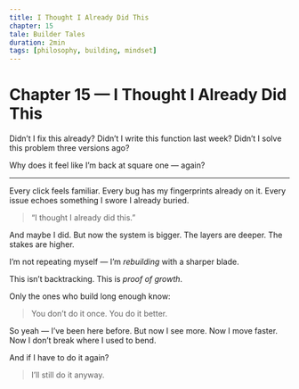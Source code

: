 ```yaml
---
title: I Thought I Already Did This
chapter: 15
tale: Builder Tales
duration: 2min
tags: [philosophy, building, mindset]
---
```


# Chapter 15 — I Thought I Already Did This

Didn’t I fix this already?
Didn’t I write this function last week?
Didn’t I solve this problem three versions ago?

Why does it feel like I’m back at square one — again?

---

Every click feels familiar.
Every bug has my fingerprints already on it.
Every issue echoes something I swore I already buried.

> “I thought I already did this.”

And maybe I did.
But now the system is bigger.
The layers are deeper.
The stakes are higher.

I’m not repeating myself —
I’m *rebuilding* with a sharper blade.

This isn’t backtracking.
This is *proof of growth*.

Only the ones who build long enough know:

> You don’t do it once.
> You do it better.

So yeah — I’ve been here before.
But now I see more.
Now I move faster.
Now I don’t break where I used to bend.

And if I have to do it again?

> I’ll still do it anyway.
